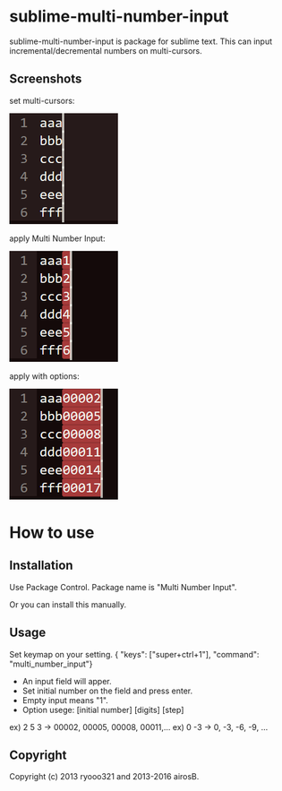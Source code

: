 # sublime-multi-number-input

sublime-multi-number-input is package for sublime text.
This can input incremental/decremental numbers on multi-cursors.

## Screenshots

set multi-cursors:

![before](https://raw.githubusercontent.com/airosB/sublime-multi-number-input/images/sample1.png)

apply Multi Number Input:

![done1](https://raw.githubusercontent.com/airosB/sublime-multi-number-input/images/sample2.png)

apply with options:

![done2](https://raw.githubusercontent.com/airosB/sublime-multi-number-input/images/sample3.png)

# How to use

## Installation

Use Package Control. Package name is "Multi Number Input".

Or you can install this manually.


## Usage
Set keymap on your setting.
  { "keys": ["super+ctrl+1"], "command": "multi_number_input"}

+ An input field will apper.
+ Set initial number on the field and press enter.
+ Empty input means "1".
+ Option usege: [initial number] [digits] [step]

ex) 2 5 3 -> 00002, 00005, 00008, 00011,...
ex) 0  -3 -> 0, -3, -6, -9, ...


## Copyright

Copyright (c) 2013 ryooo321 and 2013-2016 airosB.
